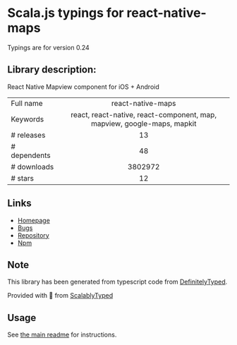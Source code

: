 
# Scala.js typings for react-native-maps

Typings are for version 0.24

## Library description:
React Native Mapview component for iOS + Android

|                    |                 |
| ------------------ | :-------------: |
| Full name          | react-native-maps |
| Keywords           | react, react-native, react-component, map, mapview, google-maps, mapkit |
| # releases         | 13 |
| # dependents       | 48 |
| # downloads        | 3802972 |
| # stars            | 12 |

## Links
- [Homepage](https://github.com/react-native-community/react-native-maps#readme)
- [Bugs](https://github.com/react-native-community/react-native-maps/issues)
- [Repository](https://github.com/react-native-community/react-native-maps)
- [Npm](https://www.npmjs.com/package/react-native-maps)
    


## Note
This library has been generated from typescript code from [DefinitelyTyped](https://definitelytyped.org).

Provided with :purple_heart: from [ScalablyTyped](https://github.com/oyvindberg/ScalablyTyped)

## Usage
See [the main readme](../../readme.md) for instructions.


